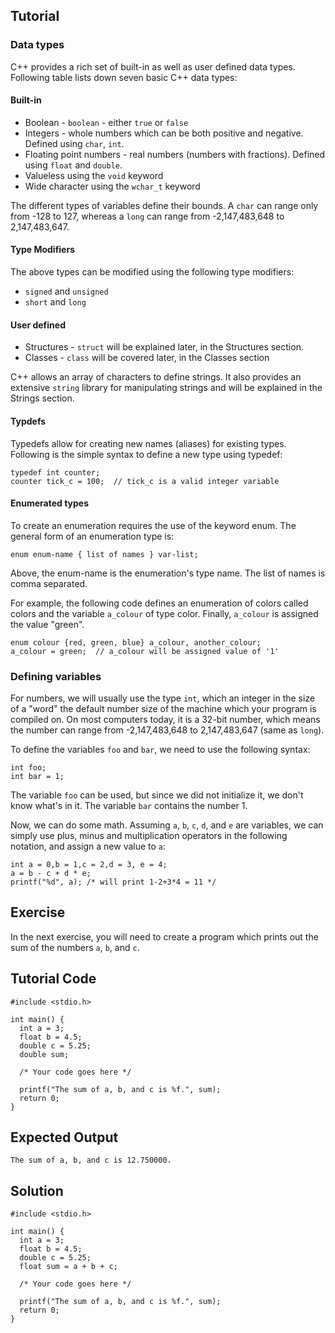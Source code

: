Tutorial
--------

### Data types

C++ provides a rich set of built-in as well as user defined data types. Following table lists down seven basic C++ data types:

#### Built-in
* Boolean - `boolean` - either `true` or `false`
* Integers - whole numbers which can be both positive and negative. Defined using `char`, `int`.
* Floating point numbers - real numbers (numbers with fractions). Defined using `float` and `double`.
* Valueless	 using the `void` keyword
* Wide character using the `wchar_t` keyword

The different types of variables define their bounds. A `char` can range only from -128 to 127, whereas a `long` can range from -2,147,483,648 to 2,147,483,647.

#### Type Modifiers

The above types can be modified using the following type modifiers:
* `signed` and `unsigned`
* `short` and `long`

#### User defined
* Structures - `struct` will be explained later, in the Structures section.
* Classes - `class` will be covered later, in the Classes section 

C++ allows an array of characters to define strings. It also provides an extensive `string` library for manipulating strings and will be explained in the Strings section.

#### Typdefs
Typedefs allow for creating new names (aliases) for existing types. Following is the simple syntax to define a new type using typedef:

    typedef int counter;
    counter tick_c = 100;  // tick_c is a valid integer variable

#### Enumerated types

To create an enumeration requires the use of the keyword enum. The general form of an enumeration type is:

    enum enum-name { list of names } var-list;
Above, the enum-name is the enumeration's type name. The list of names is comma separated. 

For example, the following code defines an enumeration of colors called colors and the variable `a_colour` of type color. Finally, `a_colour` is assigned the value "green".

    enum colour {red, green, blue} a_colour, another_colour;
    a_colour = green;  // a_colour will be assigned value of '1'

### Defining variables

For numbers, we will usually use the type `int`, which an integer in the size of a "word" the default number size of the machine which your program is
compiled on. On most computers today, it is a 32-bit number, which means the number can range from -2,147,483,648 to 2,147,483,647 (same as `long`).

To define the variables `foo` and `bar`, we need to use the following syntax:

    int foo;
    int bar = 1;

The variable `foo` can be used, but since we did not initialize it, we don't know what's in it. The variable `bar` contains the number 1.

Now, we can do some math. Assuming `a`, `b`, `c`, `d`, and `e` are variables, we can simply use plus, minus and multiplication operators
in the following notation, and assign a new value to `a`:

    int a = 0,b = 1,c = 2,d = 3, e = 4;
    a = b - c + d * e;
    printf("%d", a); /* will print 1-2+3*4 = 11 */

Exercise
--------

In the next exercise, you will need to create a program which prints out the sum of the numbers `a`, `b`, and `c`.

Tutorial Code
-------------

    #include <stdio.h>

    int main() {
      int a = 3;
      float b = 4.5;
      double c = 5.25;
      double sum;

      /* Your code goes here */

      printf("The sum of a, b, and c is %f.", sum);
      return 0;
    }

Expected Output
---------------
    The sum of a, b, and c is 12.750000.

Solution
--------
    #include <stdio.h>

    int main() {
      int a = 3;
      float b = 4.5;
      double c = 5.25;
      float sum = a + b + c;

      /* Your code goes here */

      printf("The sum of a, b, and c is %f.", sum);
      return 0;
    }
